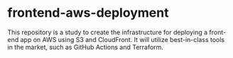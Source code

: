 # frontend-aws-deployment
This repository is a study to create the infrastructure for deploying a front-end app on AWS using S3 and CloudFront. It will utilize best-in-class tools in the market, such as GitHub Actions and Terraform.
